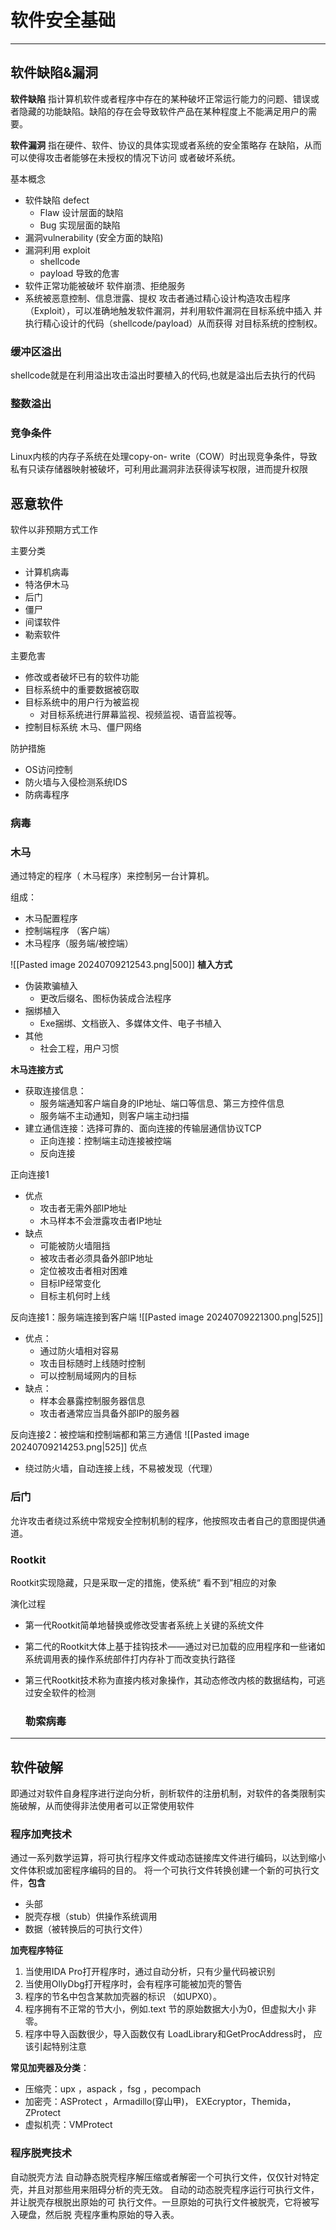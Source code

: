 # 软件安全基础

---

## 软件缺陷&漏洞

**软件缺陷**
指计算机软件或者程序中存在的某种破坏正常运行能力的问题、错误或者隐藏的功能缺陷。缺陷的存在会导致软件产品在某种程度上不能满足用户的需要。

**软件漏洞**
指在硬件、软件、协议的具体实现或者系统的安全策略存 在缺陷，从而可以使得攻击者能够在未授权的情况下访问 或者破坏系统。

基本概念

- 软件缺陷 defect
  - Flaw 设计层面的缺陷
  - Bug  实现层面的缺陷
- 漏洞vulnerability  (安全方面的缺陷)
- 漏洞利用 exploit
  - shellcode
  - payload
    导致的危害
- 软件正常功能被破坏
    软件崩溃、拒绝服务
- 系统被恶意控制、信息泄露、提权 
    攻击者通过精心设计构造攻击程序（Exploit），可以准确地触发软件漏洞，并利用软件漏洞在目标系统中插入 并执行精心设计的代码（shellcode/payload）从而获得 对目标系统的控制权。

### 缓冲区溢出

shellcode就是在利用溢出攻击溢出时要植入的代码,也就是溢出后去执行的代码

### 整数溢出

### 竞争条件

Linux内核的内存子系统在处理copy-on- write（COW）时出现竞争条件，导致私有只读存储器映射被破坏，可利用此漏洞非法获得读写权限，进而提升权限

## 恶意软件

软件以非预期方式工作

主要分类

- 计算机病毒
- 特洛伊木马
- 后门
- 僵尸
- 间谍软件
- 勒索软件

主要危害

- 修改或者破坏已有的软件功能 
- 目标系统中的重要数据被窃取 
- 目标系统中的用户行为被监视 
  - 对目标系统进行屏幕监视、视频监视、语音监视等。 
- 控制目标系统   木马、僵尸网络

防护措施

- OS访问控制
- 防火墙与入侵检测系统IDS
- 防病毒程序

### 病毒

### 木马

通过特定的程序（ 木马程序）来控制另一台计算机。

组成：

- 木马配置程序
- 控制端程序 （客户端）
- 木马程序（服务端/被控端）

![[Pasted image 20240709212543.png|500]]
**植入方式**

- 伪装欺骗植入
  - 更改后缀名、图标伪装成合法程序 
- 捆绑植入 
  - Exe捆绑、文档嵌入、多媒体文件、电子书植入 
- 其他
  - 社会工程，用户习惯

**木马连接方式**

- 获取连接信息：
  - 服务端通知客户端自身的IP地址、端口等信息、第三方控件信息
  - 服务端不主动通知，则客户端主动扫描
- 建立通信连接：选择可靠的、面向连接的传输层通信协议TCP 
  - 正向连接：控制端主动连接被控端
  - 反向连接

正向连接1

- 优点
  - 攻击者无需外部IP地址
  - 木马样本不会泄露攻击者IP地址
- 缺点 
  - 可能被防火墙阻挡 
  - 被攻击者必须具备外部IP地址 
  - 定位被攻击者相对困难 
  - 目标IP经常变化 
  - 目标主机何时上线

反向连接1：服务端连接到客户端
![[Pasted image 20240709221300.png|525]]

- 优点：
  - 通过防火墙相对容易
  - 攻击目标随时上线随时控制
  - 可以控制局域网内的目标
- 缺点：
  - 样本会暴露控制服务器信息
  - 攻击者通常应当具备外部IP的服务器

反向连接2：被控端和控制端都和第三方通信
![[Pasted image 20240709214253.png|525]]
优点

- 绕过防火墙，自动连接上线，不易被发现（代理）

### 后门

允许攻击者绕过系统中常规安全控制机制的程序，他按照攻击者自己的意图提供通道。

### Rootkit

Rootkit实现隐藏，只是采取一定的措施，使系统“ 看不到”相应的对象

演化过程

- 第一代Rootkit简单地替换或修改受害者系统上关键的系统文件
- 第二代的Rootkit大体上基于挂钩技术——通过对已加载的应用程序和一些诸如系统调用表的操作系统部件打内存补丁而改变执行路径
- 第三代Rootkit技术称为直接内核对象操作，其动态修改内核的数据结构，可逃过安全软件的检测
  
  ### 勒索病毒

---

## 软件破解

即通过对软件自身程序进行逆向分析，剖析软件的注册机制，对软件的各类限制实施破解，从而使得非法使用者可以正常使用软件

### 程序加壳技术

通过一系列数学运算，将可执行程序文件或动态链接库文件进行编码，以达到缩小文件体积或加密程序编码的目的。
将一个可执行文件转换创建一个新的可执行文件，**包含**

- 头部
- 脱壳存根（stub）供操作系统调用
- 数据（被转换后的可执行文件）

**加壳程序特征**

1. 当使用IDA Pro打开程序时，通过自动分析，只有少量代码被识别 
2. 当使用OllyDbg打开程序时，会有程序可能被加壳的警告 
3. 程序的节名中包含某款加壳器的标识 （如UPX0）。 
4. 程序拥有不正常的节大小，例如.text 节的原始数据大小为0，但虚拟大小 非零。 
5. 程序中导入函数很少，导入函数仅有 LoadLibrary和GetProcAddress时， 应该引起特别注意

**常见加壳器及分类**： 

- 压缩壳：upx ，aspack ，fsg ，pecompach
- 加密壳：ASProtect ，Armadillo(穿山甲)， EXEcryptor，Themida，ZProtect
- 虚拟机壳：VMProtect

### 程序脱壳技术

自动脱壳方法 
自动静态脱壳程序解压缩或者解密一个可执行文件，仅仅针对特定壳，并且对那些用来阻碍分析的壳无效。 自动的动态脱壳程序运行可执行文件，并让脱壳存根脱出原始的可 执行文件。一旦原始的可执行文件被脱壳，它将被写入硬盘，然后脱 壳程序重构原始的导入表。
